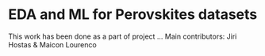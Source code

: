 # EDA and ML for Perovskites datasets

This work has been done as a part of project ...
Main contributors: Jiri Hostas & Maicon Lourenco


